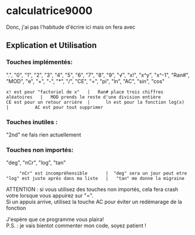 # calculatrice9000

Donc, j'ai pas l'habitude d'écrire ici mais on fera avec

## Explication et Utilisation

### Touches implémentés:

".", "0", "1", "2", "3", "4", "5", "6", "7", "8", "9", "√", "x!", "x^y", "x^-1", "Ran#", "MOD", "e", "+", "-", "*", "/", "CE", "=", "pi", "ln", "AC", "sin", "cos"

    x! est pour "factoriel de x"   |   Ran# place trois chiffres aléatoires   |   MOD prends le reste d'une division entière  
    CE est pour un retour arrière  |      ln est pour la fonction log(x)      |          AC est pour tout supprimer

### Touches inutiles :

"2nd" ne fais rien actuellement

### Touches non importés:

"deg", "nCr", "log", "tan"

         "nCr" est incompréhensible       |  "deg" sera un jour peut etre  
    "log" est juste après dans ma liste   |   "tan" me donne la migraine  

ATTENTION : si vous utilisez des touches non importés, cela fera crash votre lorsque vous appuirez sur "=".  
Si un appuis arrive, utilisez la touche AC pour éviter un redémarage de la fonction

J'espère que ce programme vous plaira!  
P.S. : je vais bientot commenter mon code, soyez patient !
